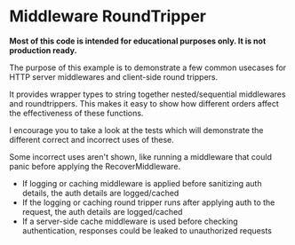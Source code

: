 # Middleware RoundTripper

**Most of this code is intended for educational purposes only. It is not production ready.**

The purpose of this example is to demonstrate a few common usecases for HTTP server middlewares and client-side round trippers.

It provides wrapper types to string together nested/sequential middlewares and roundtrippers. This makes it easy to show how different orders affect the effectiveness of these functions.

I encourage you to take a look at the tests which will demonstrate the different correct and incorrect uses of these.

Some incorrect uses aren't shown, like running a middleware that could panic before applying the RecoverMiddleware.

- If logging or caching middleware is applied before sanitizing auth details, the auth details are logged/cached
- If the logging or caching round tripper runs after applying auth to the request, the auth details are logged/cached
- If a server-side cache middleware is used before checking authentication, responses could be leaked to unauthorized requests
